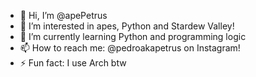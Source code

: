 - 👋 Hi, I’m @apePetrus
- 👀 I’m interested in apes, Python and Stardew Valley!
- 🌱 I’m currently learning Python and programming logic
- 📫 How to reach me: @pedroakapetrus on Instagram!
- ⚡ Fun fact: I use Arch btw

